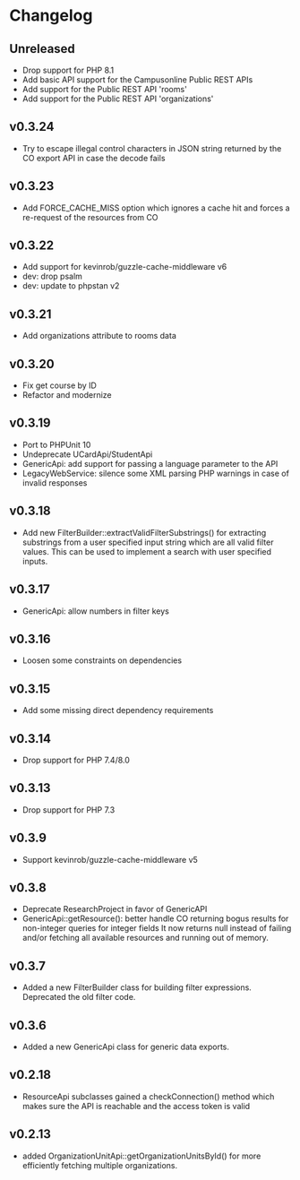 # Changelog

## Unreleased

* Drop support for PHP 8.1
* Add basic API support for the Campusonline Public REST APIs
* Add support for the Public REST API 'rooms'
* Add support for the Public REST API 'organizations'

## v0.3.24

* Try to escape illegal control characters in JSON string returned by the CO export API in case the decode fails

## v0.3.23

* Add FORCE_CACHE_MISS option which ignores a cache hit and forces a re-request of the resources from CO

## v0.3.22

* Add support for kevinrob/guzzle-cache-middleware v6
* dev: drop psalm
* dev: update to phpstan v2

## v0.3.21

* Add organizations attribute to rooms data

## v0.3.20

* Fix get course by ID
* Refactor and modernize

## v0.3.19

* Port to PHPUnit 10
* Undeprecate UCardApi/StudentApi
* GenericApi: add support for passing a language parameter to the API
* LegacyWebService: silence some XML parsing PHP warnings in case of invalid responses

## v0.3.18

* Add new FilterBuilder::extractValidFilterSubstrings() for extracting substrings from a user specified
  input string which are all valid filter values. This can be used to implement a search with user specified inputs.

## v0.3.17

* GenericApi: allow numbers in filter keys

## v0.3.16

* Loosen some constraints on dependencies

## v0.3.15

* Add some missing direct dependency requirements

## v0.3.14

* Drop support for PHP 7.4/8.0

## v0.3.13

* Drop support for PHP 7.3

## v0.3.9

* Support kevinrob/guzzle-cache-middleware v5

## v0.3.8

* Deprecate ResearchProject in favor of GenericAPI
* GenericApi::getResource(): better handle CO returning bogus results for non-integer queries for integer fields
  It now returns null instead of failing and/or fetching all available resources and running out of memory.

## v0.3.7

* Added a new FilterBuilder class for building filter expressions. Deprecated the old filter code.

## v0.3.6

* Added a new GenericApi class for generic data exports.

## v0.2.18

* ResourceApi subclasses gained a checkConnection() method which makes sure the API is reachable and the access token is valid

## v0.2.13

* added OrganizationUnitApi::getOrganizationUnitsById() for more efficiently fetching multiple organizations.
